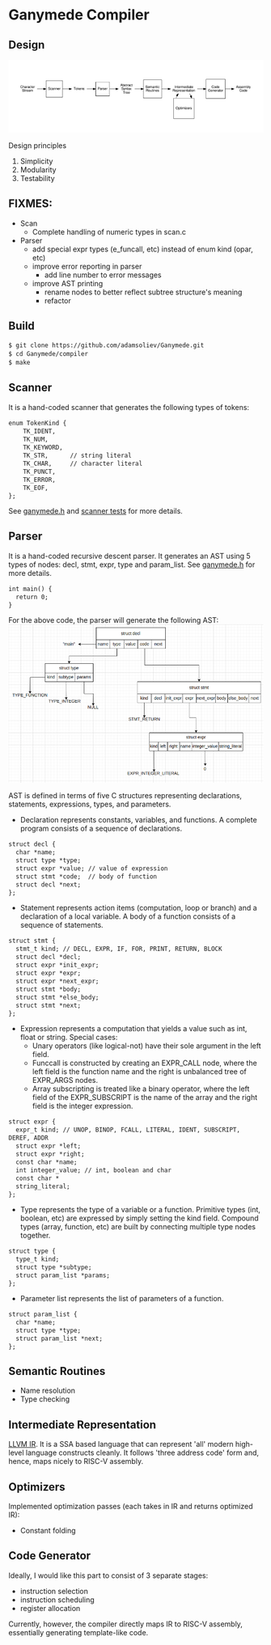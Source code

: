 # Ganymede Compiler

## Design

![Compiler Design](./assets/compiler_stages.png)

Design principles
  1. Simplicity
  2. Modularity
  3. Testability

## FIXMES:
- Scan
  - Complete handling of numeric types in scan.c
- Parser
  - add special expr types (e_funcall, etc) instead of enum kind (opar, etc) 
  - improve error reporting in parser
    - add line number to error messages
  - improve AST printing 
    - rename nodes to better reflect subtree structure's meaning
    - refactor

## Build
```bash
$ git clone https://github.com/adamsoliev/Ganymede.git
$ cd Ganymede/compiler 
$ make
```

## Scanner
It is a hand-coded scanner that generates the following types of tokens:
```
enum TokenKind {
    TK_IDENT,    
    TK_NUM,      
    TK_KEYWORD,  
    TK_STR,      // string literal 
    TK_CHAR,     // character literal
    TK_PUNCT,    
    TK_ERROR,    
    TK_EOF,      
};
```
See [ganymede.h](./ganymede.h) and [scanner tests](./tests/scanner/) for more details.

## Parser 
It is a hand-coded recursive descent parser. It generates an AST using 5 types of nodes: decl, stmt, expr, type and param_list. 
See [ganymede.h](./ganymede.h) for more details.
```
int main() {
  return 0;
}
```
For the above code, the parser will generate the following AST:
![First Example](./assets/first_example.png)

AST is defined in terms of five C structures representing declarations, statements, expressions, types, and parameters.
- Declaration represents constants, variables, and functions. A complete program consists of a sequence of declarations. 
```
struct decl {
  char *name;
  struct type *type;
  struct expr *value; // value of expression
  struct stmt *code;  // body of function
  struct decl *next;
};
```

- Statement represents action items (computation, loop or branch) and a declaration of a local variable. A body of a function consists of a sequence of statements. 
```
struct stmt {
  stmt_t kind; // DECL, EXPR, IF, FOR, PRINT, RETURN, BLOCK
  struct decl *decl;
  struct expr *init_expr;
  struct expr *expr;
  struct expr *next_expr;
  struct stmt *body;
  struct stmt *else_body;
  struct stmt *next;
};
```

- Expression represents a computation that yields a value such as int, float or string. 
Special cases: 
  - Unary operators (like logical-not) have their sole argument in the left field. 
  - Funccall is constructed by creating an EXPR_CALL node, where the left field is the function name and the right is unbalanced tree of EXPR_ARGS nodes.
  - Array subscripting is treated like a binary operator, where the left field of the EXPR_SUBSCRIPT is the name of the array and the right field is the integer expression.
```
struct expr {
  expr_t kind; // UNOP, BINOP, FCALL, LITERAL, IDENT, SUBSCRIPT, DEREF, ADDR
  struct expr *left;
  struct expr *right;
  const char *name;
  int integer_value; // int, boolean and char
  const char *
  string_literal;
};
```

- Type represents the type of a variable or a function. Primitive types (int, boolean, etc) are expressed by simply setting the kind field. Compound types (array, function, etc) are built by connecting multiple type nodes together.
```
struct type {
  type_t kind;
  struct type *subtype; 
  struct param_list *params; 
};
```

- Parameter list represents the list of parameters of a function. 
```
struct param_list {
  char *name;
  struct type *type;
  struct param_list *next;
};
```

## Semantic Routines
- Name resolution 
- Type checking

## Intermediate Representation
[LLVM IR](https://llvm.org/docs/LangRef.html). It is a SSA based language that can represent 'all' modern high-level language constructs cleanly. It follows 'three address code' form and, hence, maps nicely to RISC-V assembly. 

## Optimizers
Implemented optimization passes (each takes in IR and returns optimized IR):
- Constant folding

## Code Generator
Ideally, I would like this part to consist of 3 separate stages: 
- instruction selection
- instruction scheduling 
- register allocation

Currently, however, the compiler directly maps IR to RISC-V assembly, essentially generating template-like code.



